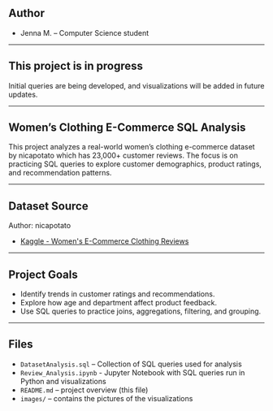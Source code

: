 ## Author

- Jenna M. – Computer Science student

---

## This project is in progress

Initial queries are being developed, and visualizations will be added in future updates.

---

## Women’s Clothing E-Commerce SQL Analysis

This project analyzes a real-world women’s clothing e-commerce dataset by nicapotato which has 23,000+ customer reviews. The focus is on practicing SQL queries to explore customer demographics, product ratings, and recommendation patterns.

---

## Dataset Source

Author: nicapotato
- [Kaggle - Women's E-Commerce Clothing Reviews](https://www.kaggle.com/datasets/nicapotato/womens-ecommerce-clothing-reviews)

---

## Project Goals

- Identify trends in customer ratings and recommendations.
- Explore how age and department affect product feedback.
- Use SQL queries to practice joins, aggregations, filtering, and grouping.

---

## Files

- `DatasetAnalysis.sql` – Collection of SQL queries used for analysis
- `Review_Analysis.ipynb` - Jupyter Notebook with SQL queries run in Python and visualizations
- `README.md` – project overview (this file)
- `images/` – contains the pictures of the visualizations
